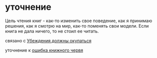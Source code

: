 # уточнение
Цель чтения книг - как-то изменить свое поведение, как я принимаю решения, как я смотрю на мир, как-то поменять свои модели. Если книга не дала ничего, то не стоил ее читать.

связано с [Убеждения должны окупаться](%D0%A3%D0%B1%D0%B5%D0%B6%D0%B4%D0%B5%D0%BD%D0%B8%D1%8F%20%D0%B4%D0%BE%D0%BB%D0%B6%D0%BD%D1%8B%20%D0%BE%D0%BA%D1%83%D0%BF%D0%B0%D1%82%D1%8C%D1%81%D1%8F)

уточнение к [ошибка книжного червя](%D0%BE%D1%88%D0%B8%D0%B1%D0%BA%D0%B0%20%D0%BA%D0%BD%D0%B8%D0%B6%D0%BD%D0%BE%D0%B3%D0%BE%20%D1%87%D0%B5%D1%80%D0%B2%D1%8F)